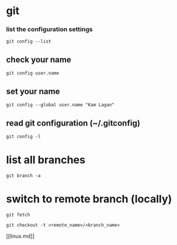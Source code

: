 # git

### list the configuration settings
```
git config --list
```

## check your name
```
git config user.name
```

## set your name
```
git config --global user.name "Kam Lagan"
```

## read git configuration (~/.gitconfig)
```
git config -l
```

# list all branches

```
git branch -a
```

# switch to remote branch (locally)

```
git fetch

git checkout -t <remote_name>/<branch_name>
```


[[linux.md]]

